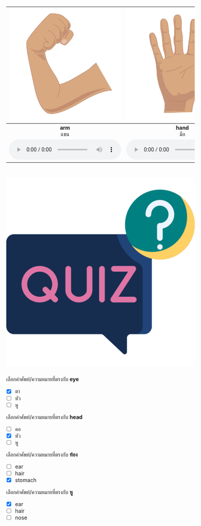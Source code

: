 
<div class="carrousel">


|![](/media/img/body&#x20;parts/arm.svg)|![](/media/img/body&#x20;parts/hand.svg)|![](/media/img/body&#x20;parts/stomach.svg)|![](/media/img/body&#x20;parts/leg.svg)|![](/media/img/body&#x20;parts/ear.svg)|![](/media/img/body&#x20;parts/neck.svg)|![](/media/img/body&#x20;parts/nose.svg)|![](/media/img/body&#x20;parts/hair.svg)|![](/media/img/body&#x20;parts/chest.svg)|![](/media/img/body&#x20;parts/face.svg)|![](/media/img/body&#x20;parts/mouth.svg)|![](/media/img/body&#x20;parts/eye.svg)|![](/media/img/body&#x20;parts/shoulder.svg)|![](/media/img/body&#x20;parts/head.svg)|![](/media/img/body&#x20;parts/foot.svg)|
| :----: | :----: | :----: | :----: | :----: | :----: | :----: | :----: | :----: | :----: | :----: | :----: | :----: | :----: | :----: |
|**arm**<br>แขน|**hand**<br>มือ|**stomach**<br>ท้อง|**leg**<br>ขา|**ear**<br>หู|**neck**<br>คอ|**nose**<br>จมูก|**hair**<br>ผม|**chest**<br>หน้าอก|**face**<br>หน้า|**mouth**<br>ปาก|**eye**<br>ตา|**shoulder**<br>ไหล่|**head**<br>หัว|**foot**<br>เท้า|
|![](/media/audio/arm.mp3)|![](/media/audio/hand.mp3)|![](/media/audio/stomach.mp3)|![](/media/audio/leg.mp3)|![](/media/audio/ear.mp3)|![](/media/audio/neck.mp3)|![](/media/audio/nose.mp3)|![](/media/audio/hair.mp3)|![](/media/audio/chest.mp3)|![](/media/audio/face.mp3)|![](/media/audio/mouth.mp3)|![](/media/audio/eye.mp3)|![](/media/audio/shoulder.mp3)|![](/media/audio/head.mp3)|![](/media/audio/foot.mp3)|

</div>



# ![icon](/media/icons/quiz.svg) 


 เลือกคำศัพท์/ความหมายที่ตรงกับ **eye**
 - [x] ตา
 - [ ] หัว
 - [ ] หู

 เลือกคำศัพท์/ความหมายที่ตรงกับ **head**
 - [ ] คอ
 - [x] หัว
 - [ ] หู

 เลือกคำศัพท์/ความหมายที่ตรงกับ **ท้อง**
 - [ ] ear
 - [ ] hair
 - [x] stomach

 เลือกคำศัพท์/ความหมายที่ตรงกับ **หู**
 - [x] ear
 - [ ] hair
 - [ ] nose
